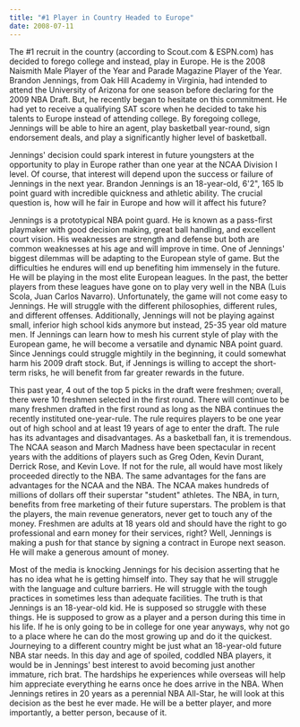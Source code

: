 ```yaml
---
title: "#1 Player in Country Headed to Europe"
date: 2008-07-11
---
```


The #1 recruit in the country (according to Scout.com & ESPN.com) has decided to forego college and instead, play in Europe. He is the 2008 Naismith Male Player of the Year and Parade Magazine Player of the Year. Brandon Jennings, from Oak Hill Academy in Virginia, had intended to attend the University of Arizona for one season before declaring for the 2009 NBA Draft. But, he recently began to hesitate on this commitment. He had yet to receive a qualifying SAT score when he decided to take his talents to Europe instead of attending college. By foregoing college, Jennings will be able to hire an agent, play basketball year-round, sign endorsement deals, and play a significantly higher level of basketball.

Jennings' decision could spark interest in future youngsters at the opportunity to play in Europe rather than one year at the NCAA Division I level. Of course, that interest will depend upon the success or failure of Jennings in the next year. Brandon Jennings is an 18-year-old, 6'2", 165 lb point guard with incredible quickness and athletic ability. The crucial question is, how will he fair in Europe and how will it affect his future?

Jennings is a prototypical NBA point guard. He is known as a pass-first playmaker with good decision making, great ball handling, and excellent court vision. His weaknesses are strength and defense but both are common weaknesses at his age and will improve in time. One of Jennings' biggest dilemmas will be adapting to the European style of game. But the difficulties he endures will end up benefiting him immensely in the future. He will be playing in the most elite European leagues. In the past, the better players from these leagues have gone on to play very well in the NBA (Luis Scola, Juan Carlos Navarro). Unfortunately, the game will not come easy to Jennings. He will struggle with the different philosophies, different rules, and different offenses. Additionally, Jennings will not be playing against small, inferior high school kids anymore but instead, 25-35 year old mature men. If Jennings can learn how to mesh his current style of play with the European game, he will become a versatile and dynamic NBA point guard. Since Jennings could struggle mightily in the beginning, it could somewhat harm his 2009 draft stock. But, if Jennings is willing to accept the short-term risks, he will benefit from far greater rewards in the future.

This past year, 4 out of the top 5 picks in the draft were freshmen; overall, there were 10 freshmen selected in the first round. There will continue to be many freshmen drafted in the first round as long as the NBA continues the recently instituted one-year-rule. The rule requires players to be one year out of high school and at least 19 years of age to enter the draft. The rule has its advantages and disadvantages. As a basketball fan, it is tremendous. The NCAA season and March Madness have been spectacular in recent years with the additions of players such as Greg Oden, Kevin Durant, Derrick Rose, and Kevin Love. If not for the rule, all would have most likely proceeded directly to the NBA. The same advantages for the fans are advantages for the NCAA and the NBA. The NCAA makes hundreds of millions of dollars off their superstar "student" athletes. The NBA, in turn, benefits from free marketing of their future superstars. The problem is that the players, the main revenue generators, never get to touch any of the money. Freshmen are adults at 18 years old and should have the right to go professional and earn money for their services, right? Well, Jennings is making a push for that stance by signing a contract in Europe next season. He will make a generous amount of money.

Most of the media is knocking Jennings for his decision asserting that he has no idea what he is getting himself into. They say that he will struggle with the language and culture barriers. He will struggle with the tough practices in sometimes less than adequate facilities. The truth is that Jennings is an 18-year-old kid. He is supposed so struggle with these things. He is supposed to grow as a player and a person during this time in his life. If he is only going to be in college for one year anyways, why not go to a place where he can do the most growing up and do it the quickest. Journeying to a different country might be just what an 18-year-old future NBA star needs. In this day and age of spoiled, coddled NBA players, it would be in Jennings' best interest to avoid becoming just another immature, rich brat. The hardships he experiences while overseas will help him appreciate everything he earns once he does arrive in the NBA. When Jennings retires in 20 years as a perennial NBA All-Star, he will look at this decision as the best he ever made. He will be a better player, and more importantly, a better person, because of it.